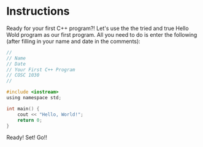 # Instructions  

Ready for your first C++ program?! Let's use the the tried and true Hello Wold program as our first program. All you need to do is enter the following (after filling in your name and date in the comments):
```C
//
// Name
// Date
// Your First C++ Program
// COSC 1030
//

#include <iostream>
using namespace std;

int main() {
    cout << "Hello, World!";
    return 0;
}
```
Ready! Set! Go!!